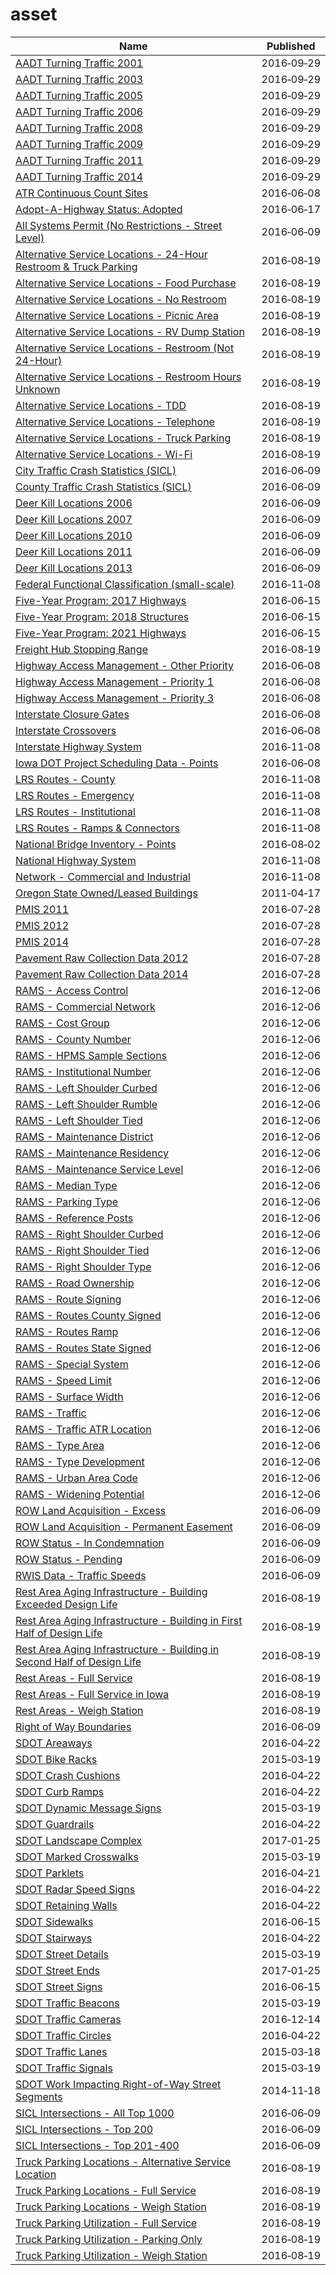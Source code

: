 # asset

Name | Published
---- | ---------
[AADT Turning Traffic 2001](../datasets/8z8t-apms.md) | 2016&#x2011;09&#x2011;29
[AADT Turning Traffic 2003](../datasets/swa5-edvy.md) | 2016&#x2011;09&#x2011;29
[AADT Turning Traffic 2005](../datasets/v7pn-44q8.md) | 2016&#x2011;09&#x2011;29
[AADT Turning Traffic 2006](../datasets/hpc6-nhr3.md) | 2016&#x2011;09&#x2011;29
[AADT Turning Traffic 2008](../datasets/bpe7-rq9j.md) | 2016&#x2011;09&#x2011;29
[AADT Turning Traffic 2009](../datasets/43c3-stp6.md) | 2016&#x2011;09&#x2011;29
[AADT Turning Traffic 2011](../datasets/as5s-avn6.md) | 2016&#x2011;09&#x2011;29
[AADT Turning Traffic 2014](../datasets/x3ar-rhnf.md) | 2016&#x2011;09&#x2011;29
[ATR Continuous Count Sites](../datasets/j7g2-w7xc.md) | 2016&#x2011;06&#x2011;08
[Adopt-A-Highway Status: Adopted](../datasets/a7dy-242q.md) | 2016&#x2011;06&#x2011;17
[All Systems Permit (No Restrictions - Street Level)](../datasets/rb2c-eid3.md) | 2016&#x2011;06&#x2011;09
[Alternative Service Locations - 24-Hour Restroom & Truck Parking](../datasets/hp75-ap4n.md) | 2016&#x2011;08&#x2011;19
[Alternative Service Locations - Food Purchase](../datasets/qwe5-jnrf.md) | 2016&#x2011;08&#x2011;19
[Alternative Service Locations - No Restroom](../datasets/xhab-8eat.md) | 2016&#x2011;08&#x2011;19
[Alternative Service Locations - Picnic Area](../datasets/7dgi-gzrf.md) | 2016&#x2011;08&#x2011;19
[Alternative Service Locations - RV Dump Station](../datasets/3h6i-t6hv.md) | 2016&#x2011;08&#x2011;19
[Alternative Service Locations - Restroom (Not 24-Hour)](../datasets/4vn5-z3rr.md) | 2016&#x2011;08&#x2011;19
[Alternative Service Locations - Restroom Hours Unknown](../datasets/iwh6-s46p.md) | 2016&#x2011;08&#x2011;19
[Alternative Service Locations - TDD](../datasets/4qit-jg5a.md) | 2016&#x2011;08&#x2011;19
[Alternative Service Locations - Telephone](../datasets/hdui-gwut.md) | 2016&#x2011;08&#x2011;19
[Alternative Service Locations - Truck Parking](../datasets/m3sd-jffm.md) | 2016&#x2011;08&#x2011;19
[Alternative Service Locations - Wi-Fi](../datasets/jqq8-eenr.md) | 2016&#x2011;08&#x2011;19
[City Traffic Crash Statistics (SICL)](../datasets/9y8f-tax4.md) | 2016&#x2011;06&#x2011;09
[County Traffic Crash Statistics (SICL)](../datasets/b3wj-5up6.md) | 2016&#x2011;06&#x2011;09
[Deer Kill Locations 2006](../datasets/qu3k-zwp8.md) | 2016&#x2011;06&#x2011;09
[Deer Kill Locations 2007](../datasets/i2pa-xk8y.md) | 2016&#x2011;06&#x2011;09
[Deer Kill Locations 2010](../datasets/xcu6-b2ty.md) | 2016&#x2011;06&#x2011;09
[Deer Kill Locations 2011](../datasets/tffi-yvjr.md) | 2016&#x2011;06&#x2011;09
[Deer Kill Locations 2013](../datasets/gjb9-cjen.md) | 2016&#x2011;06&#x2011;09
[Federal Functional Classification (small-scale)](../datasets/3zkm-p5zz.md) | 2016&#x2011;11&#x2011;08
[Five-Year Program: 2017 Highways](../datasets/yfka-ftmh.md) | 2016&#x2011;06&#x2011;15
[Five-Year Program: 2018 Structures](../datasets/4ibx-nmit.md) | 2016&#x2011;06&#x2011;15
[Five-Year Program: 2021 Highways](../datasets/fzdk-9ahk.md) | 2016&#x2011;06&#x2011;15
[Freight Hub Stopping Range](../datasets/qa57-wpne.md) | 2016&#x2011;08&#x2011;19
[Highway Access Management - Other Priority](../datasets/crsy-5rxw.md) | 2016&#x2011;06&#x2011;08
[Highway Access Management - Priority 1](../datasets/kz37-54aq.md) | 2016&#x2011;06&#x2011;08
[Highway Access Management - Priority 3](../datasets/ezed-uaka.md) | 2016&#x2011;06&#x2011;08
[Interstate Closure Gates](../datasets/25x6-mtdd.md) | 2016&#x2011;06&#x2011;08
[Interstate Crossovers](../datasets/u3nj-7s36.md) | 2016&#x2011;06&#x2011;08
[Interstate Highway System](../datasets/dern-i7hr.md) | 2016&#x2011;11&#x2011;08
[Iowa DOT Project Scheduling Data - Points](../datasets/b7c2-88e8.md) | 2016&#x2011;06&#x2011;08
[LRS Routes - County](../datasets/mbr3-g4z3.md) | 2016&#x2011;11&#x2011;08
[LRS Routes - Emergency](../datasets/gr4b-twgm.md) | 2016&#x2011;11&#x2011;08
[LRS Routes - Institutional](../datasets/puz7-2jji.md) | 2016&#x2011;11&#x2011;08
[LRS Routes - Ramps & Connectors](../datasets/tjiu-7wn5.md) | 2016&#x2011;11&#x2011;08
[National Bridge Inventory - Points](../datasets/idc9-ny42.md) | 2016&#x2011;08&#x2011;02
[National Highway System](../datasets/8fy6-cztc.md) | 2016&#x2011;11&#x2011;08
[Network - Commercial and Industrial](../datasets/u4pw-exke.md) | 2016&#x2011;11&#x2011;08
[Oregon State Owned/Leased Buildings](../datasets/2q2s-w8ry.md) | 2011&#x2011;04&#x2011;17
[PMIS 2011](../datasets/uxte-8pwb.md) | 2016&#x2011;07&#x2011;28
[PMIS 2012](../datasets/3kdi-g2dx.md) | 2016&#x2011;07&#x2011;28
[PMIS 2014](../datasets/66kf-n2cf.md) | 2016&#x2011;07&#x2011;28
[Pavement Raw Collection Data 2012](../datasets/ew7j-7utg.md) | 2016&#x2011;07&#x2011;28
[Pavement Raw Collection Data 2014](../datasets/tyh9-jfm6.md) | 2016&#x2011;07&#x2011;28
[RAMS - Access Control](../datasets/9ehx-738h.md) | 2016&#x2011;12&#x2011;06
[RAMS - Commercial Network](../datasets/8k78-g739.md) | 2016&#x2011;12&#x2011;06
[RAMS - Cost Group](../datasets/py72-ecd2.md) | 2016&#x2011;12&#x2011;06
[RAMS - County Number](../datasets/qekk-46ub.md) | 2016&#x2011;12&#x2011;06
[RAMS - HPMS Sample Sections](../datasets/csec-w5z4.md) | 2016&#x2011;12&#x2011;06
[RAMS - Institutional Number](../datasets/mdc9-qh2x.md) | 2016&#x2011;12&#x2011;06
[RAMS - Left Shoulder Curbed](../datasets/4hd4-c29b.md) | 2016&#x2011;12&#x2011;06
[RAMS - Left Shoulder Rumble](../datasets/yba6-3ftt.md) | 2016&#x2011;12&#x2011;06
[RAMS - Left Shoulder Tied](../datasets/bqgj-ke6w.md) | 2016&#x2011;12&#x2011;06
[RAMS - Maintenance District](../datasets/tyzc-tyap.md) | 2016&#x2011;12&#x2011;06
[RAMS - Maintenance Residency](../datasets/5fbb-kt2v.md) | 2016&#x2011;12&#x2011;06
[RAMS - Maintenance Service Level](../datasets/rbmw-rtie.md) | 2016&#x2011;12&#x2011;06
[RAMS - Median Type](../datasets/5yhi-c5xp.md) | 2016&#x2011;12&#x2011;06
[RAMS - Parking Type](../datasets/6jbr-t2z7.md) | 2016&#x2011;12&#x2011;06
[RAMS - Reference Posts](../datasets/vitm-v5aq.md) | 2016&#x2011;12&#x2011;06
[RAMS - Right Shoulder Curbed](../datasets/rq8p-pukd.md) | 2016&#x2011;12&#x2011;06
[RAMS - Right Shoulder Tied](../datasets/mmda-skkx.md) | 2016&#x2011;12&#x2011;06
[RAMS - Right Shoulder Type](../datasets/937i-4pz9.md) | 2016&#x2011;12&#x2011;06
[RAMS - Road Ownership](../datasets/4fpq-c8sw.md) | 2016&#x2011;12&#x2011;06
[RAMS - Route Signing](../datasets/nh99-8qjz.md) | 2016&#x2011;12&#x2011;06
[RAMS - Routes County Signed](../datasets/4wsj-b7h8.md) | 2016&#x2011;12&#x2011;06
[RAMS - Routes Ramp](../datasets/3wuy-niad.md) | 2016&#x2011;12&#x2011;06
[RAMS - Routes State Signed](../datasets/tghh-ypay.md) | 2016&#x2011;12&#x2011;06
[RAMS - Special System](../datasets/6e55-5s48.md) | 2016&#x2011;12&#x2011;06
[RAMS - Speed Limit](../datasets/gvch-5jxi.md) | 2016&#x2011;12&#x2011;06
[RAMS - Surface Width](../datasets/6h43-35jm.md) | 2016&#x2011;12&#x2011;06
[RAMS - Traffic](../datasets/xn57-w4cv.md) | 2016&#x2011;12&#x2011;06
[RAMS - Traffic ATR Location](../datasets/iben-kk8i.md) | 2016&#x2011;12&#x2011;06
[RAMS - Type Area](../datasets/t9jw-b86v.md) | 2016&#x2011;12&#x2011;06
[RAMS - Type Development](../datasets/gtae-77t4.md) | 2016&#x2011;12&#x2011;06
[RAMS - Urban Area Code](../datasets/8jn5-wpse.md) | 2016&#x2011;12&#x2011;06
[RAMS - Widening Potential](../datasets/tsau-bwnw.md) | 2016&#x2011;12&#x2011;06
[ROW Land Acquisition - Excess](../datasets/i9ip-shje.md) | 2016&#x2011;06&#x2011;09
[ROW Land Acquisition - Permanent Easement](../datasets/ajsz-rwr8.md) | 2016&#x2011;06&#x2011;09
[ROW Status - In Condemnation](../datasets/ruws-a9cb.md) | 2016&#x2011;06&#x2011;09
[ROW Status - Pending](../datasets/qmbe-jcrb.md) | 2016&#x2011;06&#x2011;09
[RWIS Data - Traffic Speeds](../datasets/am2d-jc37.md) | 2016&#x2011;06&#x2011;09
[Rest Area Aging Infrastructure - Building Exceeded Design Life](../datasets/kyxf-mwrn.md) | 2016&#x2011;08&#x2011;19
[Rest Area Aging Infrastructure - Building in First Half of Design Life](../datasets/5cfc-sc7g.md) | 2016&#x2011;08&#x2011;19
[Rest Area Aging Infrastructure - Building in Second Half of Design Life](../datasets/rj5h-mcx6.md) | 2016&#x2011;08&#x2011;19
[Rest Areas - Full Service](../datasets/d87u-izyj.md) | 2016&#x2011;08&#x2011;19
[Rest Areas - Full Service in Iowa](../datasets/tfhp-9jtn.md) | 2016&#x2011;08&#x2011;19
[Rest Areas - Weigh Station](../datasets/ufxb-tvw4.md) | 2016&#x2011;08&#x2011;19
[Right of Way Boundaries](../datasets/gxay-aq2r.md) | 2016&#x2011;06&#x2011;09
[SDOT Areaways](../datasets/5jb6-3s8a.md) | 2016&#x2011;04&#x2011;22
[SDOT Bike Racks](../datasets/qwc9-dpzw.md) | 2015&#x2011;03&#x2011;19
[SDOT Crash Cushions](../datasets/83ak-hryt.md) | 2016&#x2011;04&#x2011;22
[SDOT Curb Ramps](../datasets/j3nx-ir4y.md) | 2016&#x2011;04&#x2011;22
[SDOT Dynamic Message Signs](../datasets/8m64-tv56.md) | 2015&#x2011;03&#x2011;19
[SDOT Guardrails](../datasets/gynh-gvez.md) | 2016&#x2011;04&#x2011;22
[SDOT Landscape Complex](../datasets/xixz-end5.md) | 2017&#x2011;01&#x2011;25
[SDOT Marked Crosswalks](../datasets/aykm-6cyc.md) | 2015&#x2011;03&#x2011;19
[SDOT Parklets](../datasets/m4k5-ua7m.md) | 2016&#x2011;04&#x2011;21
[SDOT Radar Speed Signs](../datasets/rnye-ezhn.md) | 2016&#x2011;04&#x2011;22
[SDOT Retaining Walls](../datasets/sxr8-c6r3.md) | 2016&#x2011;04&#x2011;22
[SDOT Sidewalks](../datasets/dsed-gzpp.md) | 2016&#x2011;06&#x2011;15
[SDOT Stairways](../datasets/7rt6-fvkm.md) | 2016&#x2011;04&#x2011;22
[SDOT Street Details](../datasets/njkx-jbip.md) | 2015&#x2011;03&#x2011;19
[SDOT Street Ends](../datasets/ef3j-zuiv.md) | 2017&#x2011;01&#x2011;25
[SDOT Street Signs](../datasets/atig-uucb.md) | 2016&#x2011;06&#x2011;15
[SDOT Traffic Beacons](../datasets/iwrq-qjta.md) | 2015&#x2011;03&#x2011;19
[SDOT Traffic Cameras](../datasets/vhnv-4n94.md) | 2016&#x2011;12&#x2011;14
[SDOT Traffic Circles](../datasets/35iz-msg7.md) | 2016&#x2011;04&#x2011;22
[SDOT Traffic Lanes](../datasets/3ytq-9ntv.md) | 2015&#x2011;03&#x2011;18
[SDOT Traffic Signals](../datasets/a3dp-9q2z.md) | 2015&#x2011;03&#x2011;19
[SDOT Work Impacting Right-of-Way Street Segments](../datasets/h9m8-4k45.md) | 2014&#x2011;11&#x2011;18
[SICL Intersections - All Top 1000](../datasets/sx89-dapt.md) | 2016&#x2011;06&#x2011;09
[SICL Intersections - Top 200](../datasets/xhwi-zejh.md) | 2016&#x2011;06&#x2011;09
[SICL Intersections - Top 201-400](../datasets/xu2h-hzpi.md) | 2016&#x2011;06&#x2011;09
[Truck Parking Locations - Alternative Service Location](../datasets/p594-nfrt.md) | 2016&#x2011;08&#x2011;19
[Truck Parking Locations - Full Service](../datasets/waz4-9ac7.md) | 2016&#x2011;08&#x2011;19
[Truck Parking Locations - Weigh Station](../datasets/2sb8-ckmi.md) | 2016&#x2011;08&#x2011;19
[Truck Parking Utilization - Full Service](../datasets/p796-qvyc.md) | 2016&#x2011;08&#x2011;19
[Truck Parking Utilization - Parking Only](../datasets/4dfe-ikq6.md) | 2016&#x2011;08&#x2011;19
[Truck Parking Utilization - Weigh Station](../datasets/pcia-gz2m.md) | 2016&#x2011;08&#x2011;19

